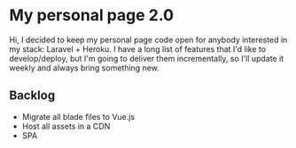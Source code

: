 # My personal page 2.0

Hi, I decided to keep my personal page code open for anybody interested in my stack: Laravel + Heroku. 
I have a long list of features that I'd like to develop/deploy, but I'm going to deliver them incrementally, so I'll update it weekly and always bring something new.

Backlog
-------
+ Migrate all blade files to Vue.js
+ Host all assets in a CDN 
+ SPA
